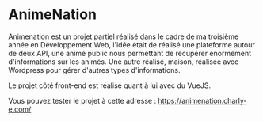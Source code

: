 # AnimeNation

Animenation est un projet partiel réalisé dans le cadre de ma troisième année en Développement Web, l'idée était de réalisé une plateforme autour de deux API, une animé public nous permettant de récupérer énormément d'informations sur les animés. Une autre réalisé, maison, réalisée avec Wordpress pour gérer d'autres types d'informations.

Le projet côté front-end est réalisé quant à lui avec du VueJS.

Vous pouvez tester le projet à cette adresse : https://animenation.charly-e.com/
